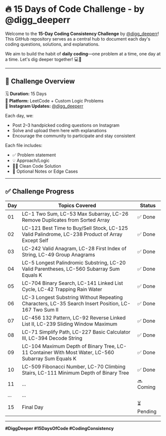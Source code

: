 # 🔥 15 Days of Code Challenge - by @digg_deeperr

Welcome to the **15-Day Coding Consistency Challenge** by [@digg_deeperr](https://www.instagram.com/digg_deeperr)!  
This GitHub repository serves as a central hub to document each day's coding questions, solutions, and explanations.

We aim to build the habit of **daily coding**—one problem at a time, one day at a time. Let's dig deeper together! 💻🚀

---

## 📅 Challenge Overview

🗓 **Duration:** 15 Days  
📍 **Platform:** LeetCode + Custom Logic Problems  
📸 **Instagram Updates:** [@digg_deeperr](https://www.instagram.com/digg_deeperr)

Each day, we:
- Post 2–3 handpicked coding questions on Instagram
- Solve and upload them here with explanations
- Encourage the community to participate and stay consistent


Each file includes:
- ✅ Problem statement  
- 💡 Approach/Logic  
- 🧑‍💻 Clean Code Solution  
- 📘 Optional Notes or Edge Cases

---

## ✅ Challenge Progress

| Day | Topics Covered                                                                                         | Status |
|-----|----------------------------------------------------------------------------------------------------------|--------|
| 01  | LC-1 Two Sum, LC-53 Max Subarray, LC-26 Remove Duplicates from Sorted Array                             | ✅ Done |
| 02  | LC-121 Best Time to Buy/Sell Stock, LC-125 Valid Palindrome, LC-238 Product of Array Except Self        | ✅ Done |
| 03  | LC-242 Valid Anagram, LC-28 First Index of String, LC-49 Group Anagrams                                  | ✅ Done |
| 04  | LC-5 Longest Palindromic Substring, LC-20 Valid Parentheses, LC-560 Subarray Sum Equals K               | ✅ Done |
| 05  | LC-704 Binary Search, LC-141 Linked List Cycle, LC-42 Trapping Rain Water                                | ✅ Done |
| 06  | LC-3 Longest Substring Without Repeating Characters, LC-35 Search Insert Position, LC-167 Two Sum II    | ✅ Done |
| 07  | LC-456 132 Pattern, LC-92 Reverse Linked List II, LC-239 Sliding Window Maximum                         | ✅ Done |
| 08  | LC-71 Simplify Path, LC-227 Basic Calculator III, LC-394 Decode String                                   | ✅ Done |
| 09  | LC-104 Maximum Depth of Binary Tree, LC-11 Container With Most Water, LC-560 Subarray Sum Equals K      | ✅ Done |
| 10  | LC-509 Fibonacci Number, LC-70 Climbing Stairs, LC-111 Minimum Depth of Binary Tree                     | ✅ Done |
| 11  | ...                                                                                                       | 🔜 Coming |
| ... | ...                                                                                                       |        |
| 15  | Final Day                                                                                                | ⏳ Pending |

---

**#DiggDeeper #15DaysOfCode #CodingConsistency**



